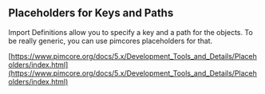## Placeholders for Keys and Paths
Import Definitions allow you to specify a key and a path for the objects. To be really generic, you can use pimcores placeholders for that.

[https://www.pimcore.org/docs/5.x/Development_Tools_and_Details/Placeholders/index.html](https://www.pimcore.org/docs/5.x/Development_Tools_and_Details/Placeholders/index.html)

